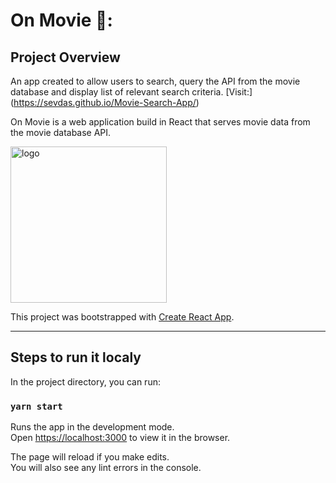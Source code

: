 # On Movie 🎥:

## Project Overview

An app created to allow users to search, query the API from the movie database and display
list of relevant search criteria.
[Visit:] (https://sevdas.github.io/Movie-Search-App/)

On Movie is a web application build in React that serves movie data from the movie database API.

<img width="250" alt="logo" src="https://user-images.githubusercontent.com/63476393/124522977-ff4a1e80-ddec-11eb-8546-894c85308b89.png">


This project was bootstrapped with [Create React App](https://github.com/facebook/create-react-app).

---

## Steps to run it localy


In the project directory, you can run:

### `yarn start`

Runs the app in the development mode.\
Open [https://localhost:3000](https://localhost:3000) to view it in the browser.

The page will reload if you make edits.\
You will also see any lint errors in the console.

